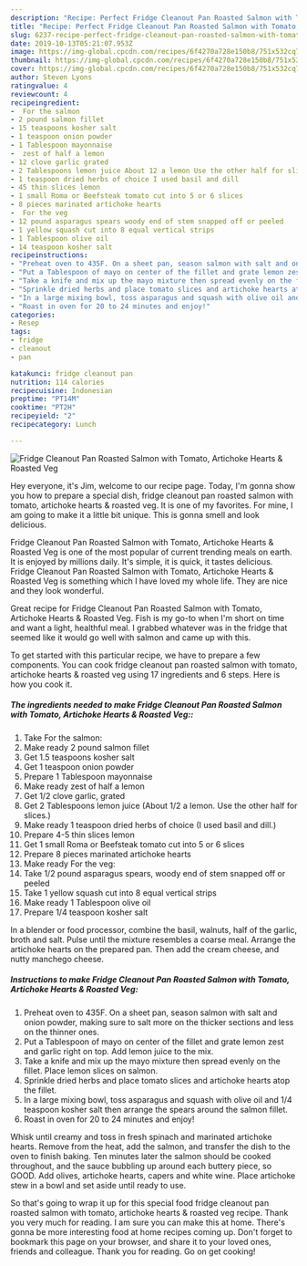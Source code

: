 ```yaml
---
description: "Recipe: Perfect Fridge Cleanout Pan Roasted Salmon with Tomato, Artichoke Hearts &amp;amp; Roasted Veg"
title: "Recipe: Perfect Fridge Cleanout Pan Roasted Salmon with Tomato, Artichoke Hearts &amp;amp; Roasted Veg"
slug: 6237-recipe-perfect-fridge-cleanout-pan-roasted-salmon-with-tomato-artichoke-hearts-and-amp-roasted-veg
date: 2019-10-13T05:21:07.953Z
image: https://img-global.cpcdn.com/recipes/6f4270a728e150b8/751x532cq70/fridge-cleanout-pan-roasted-salmon-with-tomato-artichoke-hearts-roasted-veg-recipe-main-photo.jpg
thumbnail: https://img-global.cpcdn.com/recipes/6f4270a728e150b8/751x532cq70/fridge-cleanout-pan-roasted-salmon-with-tomato-artichoke-hearts-roasted-veg-recipe-main-photo.jpg
cover: https://img-global.cpcdn.com/recipes/6f4270a728e150b8/751x532cq70/fridge-cleanout-pan-roasted-salmon-with-tomato-artichoke-hearts-roasted-veg-recipe-main-photo.jpg
author: Steven Lyons
ratingvalue: 4
reviewcount: 4
recipeingredient:
-  For the salmon
- 2 pound salmon fillet
- 15 teaspoons kosher salt
- 1 teaspoon onion powder
- 1 Tablespoon mayonnaise
-  zest of half a lemon
- 12 clove garlic grated
- 2 Tablespoons lemon juice About 12 a lemon Use the other half for slices
- 1 teaspoon dried herbs of choice I used basil and dill
- 45 thin slices lemon
- 1 small Roma or Beefsteak tomato cut into 5 or 6 slices
- 8 pieces marinated artichoke hearts
-  For the veg
- 12 pound asparagus spears woody end of stem snapped off or peeled
- 1 yellow squash cut into 8 equal vertical strips
- 1 Tablespoon olive oil
- 14 teaspoon kosher salt
recipeinstructions:
- "Preheat oven to 435F. On a sheet pan, season salmon with salt and onion powder, making sure to salt more on the thicker sections and less on the thinner ones."
- "Put a Tablespoon of mayo on center of the fillet and grate lemon zest and garlic right on top. Add lemon juice to the mix."
- "Take a knife and mix up the mayo mixture then spread evenly on the fillet. Place lemon slices on salmon."
- "Sprinkle dried herbs and place tomato slices and artichoke hearts atop the fillet."
- "In a large mixing bowl, toss asparagus and squash with olive oil and 1/4 teaspoon kosher salt then arrange the spears around the salmon fillet."
- "Roast in oven for 20 to 24 minutes and enjoy!"
categories:
- Resep
tags:
- fridge
- cleanout
- pan

katakunci: fridge cleanout pan
nutrition: 114 calories
recipecuisine: Indonesian
preptime: "PT14M"
cooktime: "PT2H"
recipeyield: "2"
recipecategory: Lunch

---
```



![Fridge Cleanout Pan Roasted Salmon with Tomato, Artichoke Hearts &amp; Roasted Veg](https://img-global.cpcdn.com/recipes/6f4270a728e150b8/751x532cq70/fridge-cleanout-pan-roasted-salmon-with-tomato-artichoke-hearts-roasted-veg-recipe-main-photo.jpg)

Hey everyone, it's Jim, welcome to our recipe page. Today, I'm gonna show you how to prepare a special dish, fridge cleanout pan roasted salmon with tomato, artichoke hearts &amp; roasted veg. It is one of my favorites. For mine, I am going to make it a little bit unique. This is gonna smell and look delicious.

Fridge Cleanout Pan Roasted Salmon with Tomato, Artichoke Hearts &amp; Roasted Veg is one of the most popular of current trending meals on earth. It is enjoyed by millions daily. It's simple, it is quick, it tastes delicious. Fridge Cleanout Pan Roasted Salmon with Tomato, Artichoke Hearts &amp; Roasted Veg is something which I have loved my whole life. They are nice and they look wonderful.

Great recipe for Fridge Cleanout Pan Roasted Salmon with Tomato, Artichoke Hearts &amp; Roasted Veg. Fish is my go-to when I&#39;m short on time and want a light, healthful meal. I grabbed whatever was in the fridge that seemed like it would go well with salmon and came up with this.


To get started with this particular recipe, we have to prepare a few components. You can cook fridge cleanout pan roasted salmon with tomato, artichoke hearts &amp; roasted veg using 17 ingredients and 6 steps. Here is how you cook it.

##### The ingredients needed to make Fridge Cleanout Pan Roasted Salmon with Tomato, Artichoke Hearts &amp; Roasted Veg::

1. Take  For the salmon:
1. Make ready 2 pound salmon fillet
1. Get 1.5 teaspoons kosher salt
1. Get 1 teaspoon onion powder
1. Prepare 1 Tablespoon mayonnaise
1. Make ready  zest of half a lemon
1. Get 1/2 clove garlic, grated
1. Get 2 Tablespoons lemon juice (About 1/2 a lemon. Use the other half for slices.)
1. Make ready 1 teaspoon dried herbs of choice (I used basil and dill.)
1. Prepare 4-5 thin slices lemon
1. Get 1 small Roma or Beefsteak tomato cut into 5 or 6 slices
1. Prepare 8 pieces marinated artichoke hearts
1. Make ready  For the veg:
1. Take 1/2 pound asparagus spears, woody end of stem snapped off or peeled
1. Take 1 yellow squash cut into 8 equal vertical strips
1. Make ready 1 Tablespoon olive oil
1. Prepare 1/4 teaspoon kosher salt


In a blender or food processor, combine the basil, walnuts, half of the garlic, broth and salt. Pulse until the mixture resembles a coarse meal. Arrange the artichoke hearts on the prepared pan. Then add the cream cheese, and nutty manchego cheese. 

##### Instructions to make Fridge Cleanout Pan Roasted Salmon with Tomato, Artichoke Hearts &amp; Roasted Veg:

1. Preheat oven to 435F. On a sheet pan, season salmon with salt and onion powder, making sure to salt more on the thicker sections and less on the thinner ones.
1. Put a Tablespoon of mayo on center of the fillet and grate lemon zest and garlic right on top. Add lemon juice to the mix.
1. Take a knife and mix up the mayo mixture then spread evenly on the fillet. Place lemon slices on salmon.
1. Sprinkle dried herbs and place tomato slices and artichoke hearts atop the fillet.
1. In a large mixing bowl, toss asparagus and squash with olive oil and 1/4 teaspoon kosher salt then arrange the spears around the salmon fillet.
1. Roast in oven for 20 to 24 minutes and enjoy!


Whisk until creamy and toss in fresh spinach and marinated artichoke hearts. Remove from the heat, add the salmon, and transfer the dish to the oven to finish baking. Ten minutes later the salmon should be cooked throughout, and the sauce bubbling up around each buttery piece, so GOOD. Add olives, artichoke hearts, capers and white wine. Place artichoke stew in a bowl and set aside until ready to use. 

So that's going to wrap it up for this special food fridge cleanout pan roasted salmon with tomato, artichoke hearts &amp; roasted veg recipe. Thank you very much for reading. I am sure you can make this at home. There's gonna be more interesting food at home recipes coming up. Don't forget to bookmark this page on your browser, and share it to your loved ones, friends and colleague. Thank you for reading. Go on get cooking!
